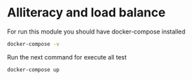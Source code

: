 # Alliteracy and load balance

For run this module you should have docker-compose installed
```bash
docker-compose -v
```

Run the next command for execute all test
```bash
docker-compose up
```
